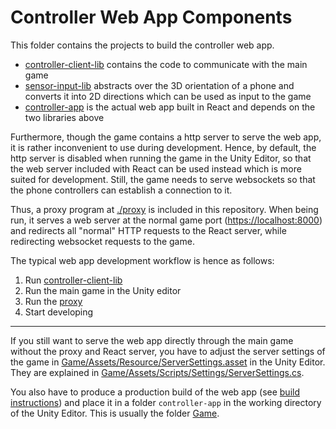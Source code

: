 # Controller Web App Components

This folder contains the projects to build the controller web app.

* [controller-client-lib](./controller-client-lib) contains the code to communicate with the main game
* [sensor-input-lib](./sensor-input-lib) abstracts over the 3D orientation of a phone and converts it into 2D directions which can be used as input to the game
* [controller-app](./controller-app) is the actual web app built in React and depends on the two libraries above

Furthermore, though the game contains a http server to serve the web app, it is rather
inconvenient to use during development. Hence, by default, the http server is disabled when
running the game in the Unity Editor, so that the web server included with React can be used
instead which is more suited for development.
Still, the game needs to serve websockets so that the phone controllers can establish a connection to it.

Thus, a proxy program at [./proxy](./proxy) is included in this repository.
When being run, it serves a web server at the normal game port
([https://localhost:8000](https://localhost:8000)) and redirects all "normal" HTTP requests to
the React server, while redirecting websocket requests to the game.

The typical web app development workflow is hence as follows:

1. Run [controller-client-lib](./controller-client-lib)
2. Run the main game in the Unity editor
3. Run the [proxy](./proxy)
4. Start developing

---

If you still want to serve the web app directly through the main game without the proxy and React
server, you have to adjust the server settings of the game in
[Game/Assets/Resource/ServerSettings.asset](../Game/Assets/Resources/ServerSettings.asset)
in the Unity Editor.
They are explained in [Game/Assets/Scripts/Settings/ServerSettings.cs](../Game/Assets/Scripts/Settings/ServerSettings.cs).

You also have to produce a production build of the web app (see [build instructions](../Notes/HowToBuild.md))
and place it in a folder `controller-app` in the working directory of the Unity Editor.
This is usually the folder [Game](../Game).
